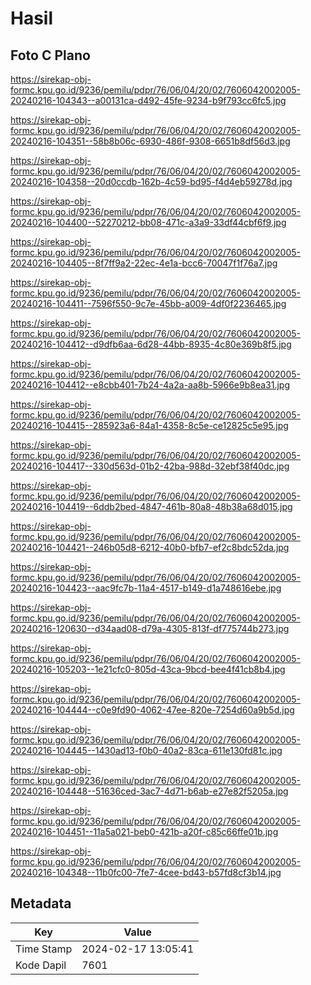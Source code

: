 # Hasil

## Foto C Plano

https://sirekap-obj-formc.kpu.go.id/9236/pemilu/pdpr/76/06/04/20/02/7606042002005-20240216-104343--a00131ca-d492-45fe-9234-b9f793cc6fc5.jpg

https://sirekap-obj-formc.kpu.go.id/9236/pemilu/pdpr/76/06/04/20/02/7606042002005-20240216-104351--58b8b06c-6930-486f-9308-6651b8df56d3.jpg

https://sirekap-obj-formc.kpu.go.id/9236/pemilu/pdpr/76/06/04/20/02/7606042002005-20240216-104358--20d0ccdb-162b-4c59-bd95-f4d4eb59278d.jpg

https://sirekap-obj-formc.kpu.go.id/9236/pemilu/pdpr/76/06/04/20/02/7606042002005-20240216-104400--52270212-bb08-471c-a3a9-33df44cbf6f9.jpg

https://sirekap-obj-formc.kpu.go.id/9236/pemilu/pdpr/76/06/04/20/02/7606042002005-20240216-104405--8f7ff9a2-22ec-4e1a-bcc6-70047f1f76a7.jpg

https://sirekap-obj-formc.kpu.go.id/9236/pemilu/pdpr/76/06/04/20/02/7606042002005-20240216-104411--7596f550-9c7e-45bb-a009-4df0f2236465.jpg

https://sirekap-obj-formc.kpu.go.id/9236/pemilu/pdpr/76/06/04/20/02/7606042002005-20240216-104412--d9dfb6aa-6d28-44bb-8935-4c80e369b8f5.jpg

https://sirekap-obj-formc.kpu.go.id/9236/pemilu/pdpr/76/06/04/20/02/7606042002005-20240216-104412--e8cbb401-7b24-4a2a-aa8b-5966e9b8ea31.jpg

https://sirekap-obj-formc.kpu.go.id/9236/pemilu/pdpr/76/06/04/20/02/7606042002005-20240216-104415--285923a6-84a1-4358-8c5e-ce12825c5e95.jpg

https://sirekap-obj-formc.kpu.go.id/9236/pemilu/pdpr/76/06/04/20/02/7606042002005-20240216-104417--330d563d-01b2-42ba-988d-32ebf38f40dc.jpg

https://sirekap-obj-formc.kpu.go.id/9236/pemilu/pdpr/76/06/04/20/02/7606042002005-20240216-104419--6ddb2bed-4847-461b-80a8-48b38a68d015.jpg

https://sirekap-obj-formc.kpu.go.id/9236/pemilu/pdpr/76/06/04/20/02/7606042002005-20240216-104421--246b05d8-6212-40b0-bfb7-ef2c8bdc52da.jpg

https://sirekap-obj-formc.kpu.go.id/9236/pemilu/pdpr/76/06/04/20/02/7606042002005-20240216-104423--aac9fc7b-11a4-4517-b149-d1a748616ebe.jpg

https://sirekap-obj-formc.kpu.go.id/9236/pemilu/pdpr/76/06/04/20/02/7606042002005-20240216-120630--d34aad08-d79a-4305-813f-df775744b273.jpg

https://sirekap-obj-formc.kpu.go.id/9236/pemilu/pdpr/76/06/04/20/02/7606042002005-20240216-105203--1e21cfc0-805d-43ca-9bcd-bee4f41cb8b4.jpg

https://sirekap-obj-formc.kpu.go.id/9236/pemilu/pdpr/76/06/04/20/02/7606042002005-20240216-104444--c0e9fd90-4062-47ee-820e-7254d60a9b5d.jpg

https://sirekap-obj-formc.kpu.go.id/9236/pemilu/pdpr/76/06/04/20/02/7606042002005-20240216-104445--1430ad13-f0b0-40a2-83ca-611e130fd81c.jpg

https://sirekap-obj-formc.kpu.go.id/9236/pemilu/pdpr/76/06/04/20/02/7606042002005-20240216-104448--51636ced-3ac7-4d71-b6ab-e27e82f5205a.jpg

https://sirekap-obj-formc.kpu.go.id/9236/pemilu/pdpr/76/06/04/20/02/7606042002005-20240216-104451--11a5a021-beb0-421b-a20f-c85c66ffe01b.jpg

https://sirekap-obj-formc.kpu.go.id/9236/pemilu/pdpr/76/06/04/20/02/7606042002005-20240216-104348--11b0fc00-7fe7-4cee-bd43-b57fd8cf3b14.jpg


## Metadata

| Key        | Value               |
| ---------- | ------------------- |
| Time Stamp | 2024-02-17 13:05:41 |
| Kode Dapil | 7601                |



